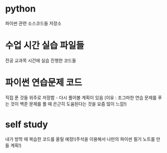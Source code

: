 # python
파이썬 관련 소스코드들 저장소
# 수업 시간 실습 파일들
전공 교과목 시간에 실습 진행한 코드들
# 파이썬 연습문제 코드
직접 푼 것들 위주로 저장함 - 다시 풀어볼 계획이 있음 (이유 : 조그마한 연습 문제를 푸는 것이 백준 문제를 풀 때 은근히 도움된다는 것을 요즘 많이 느낌!)
# self study
내가 방학 때 복습한 코드를 올릴 예정!(주석을 이용해서 나만의 파이썬 필기 노트를 만들 계획!)
